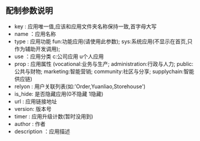 ## 配制参数说明
- key    : 应用唯一值,应该和应用文件夹名称保持一致,首字母大写
- name   ：应用名称
- type   : 应用功能 fun:功能应用(请使用此参数); sys:系统应用(不显示在首页,只作为辅助开发调用); 
- use    ：应用分类 c:公司应用 u个人应用
- prop   : 应用属性 (vocational:业务与生产; administration:行政与人力; public:公共与财物; marketing:智能营销; community:社区与分享;
           supplychain:智能供应链)
- relyon : 用户关联列表(如:'Order,Yuanliao,Storehouse')  
- is_hide: 是否隐藏应用(0不隐藏 1隐藏)  
- url    : 应用链接地址
- version: 版本号
- timer  : 应用升级计数(暂时没用到) 
- author : 作者
- description ：应用描述



